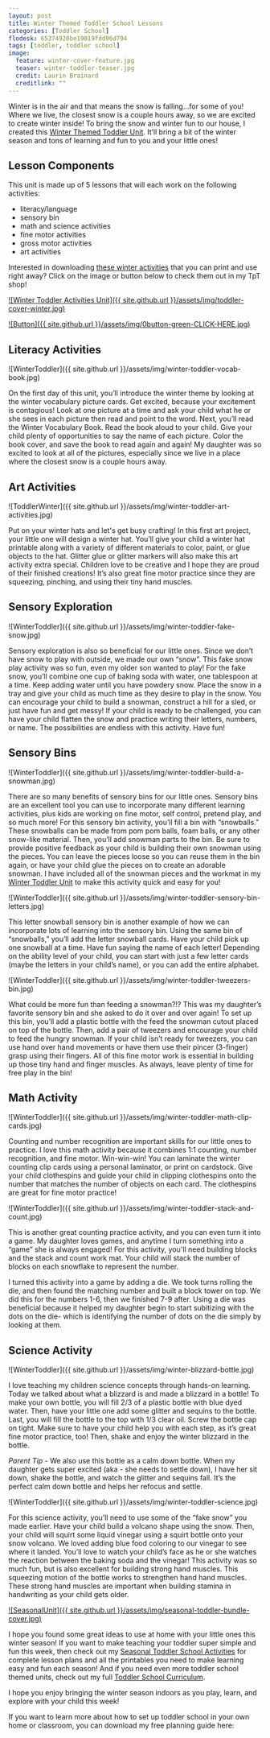 ```yaml
---
layout: post
title: Winter Themed Toddler School Lessons
categories: [Toddler School]
flodesk: 65374920be19019fdd96d794
tags: [toddler, toddler school]
image:
  feature: winter-cover-feature.jpg
  teaser: winter-toddler-teaser.jpg
  credit: Laurin Brainard
  creditlink: ""
---
```

Winter is in the air and that means the snow is falling...for some of you! Where we live, the closest snow is a couple hours away, so we are excited to create winter inside! To bring the snow and winter fun to our house, I created this [Winter Themed Toddler Unit](https://www.teacherspayteachers.com/Product/50-off-48-Hours-Toddler-Lesson-Plans-Winter-Themed-Seasonal-Activities-7641533). It’ll bring a bit of the winter season and tons of learning and fun to you and your little ones!

## Lesson Components 
This unit is made up of 5 lessons that will each work on the following activities:
- literacy/language 
- sensory bin 
- math and science activities
- fine motor activities
- gross motor activities 
- art activities

Interested in downloading [these winter activities](https://www.teacherspayteachers.com/Product/Winter-Toddler-Activities-Seasonal-Preschool-Curriculum-Tot-School-Lesson-Plan-7641533?utm_source=PB%20Blog&utm_campaign=Winter%20Toddler%20Unit%20Cover) that you can print and use right away? Click on the image or button below to check them out in my TpT shop! 
 
[![Winter Toddler Activities Unit]({{ site.github.url }}/assets/img/toddler-cover-winter.jpg)](https://www.teacherspayteachers.com/Product/Winter-Toddler-Activities-Seasonal-Preschool-Curriculum-Tot-School-Lesson-Plan-7641533?utm_source=PB%20Blog&utm_campaign=Winter%20Toddler%20Unit%20Cover)
 
[![Button]({{ site.github.url }}/assets/img/0button-green-CLICK-HERE.jpg)](https://www.teacherspayteachers.com/Product/Winter-Toddler-Activities-Seasonal-Preschool-Curriculum-Tot-School-Lesson-Plan-7641533?utm_source=PB%20Blog&utm_campaign=Winter%20Toddler%20Unit%20Cover)

## Literacy Activities 

![WinterToddler]({{ site.github.url }}/assets/img/winter-toddler-vocab-book.jpg)

On the first day of this unit, you’ll introduce the winter theme by looking at the winter vocabulary picture cards. Get excited, because your excitement is contagious! Look at one picture at a time and ask your child what he or she sees in each picture then read and point to the word. Next, you’ll read the Winter Vocabulary Book. Read the book aloud to your child. Give your child plenty of opportunities to say the name of each picture. Color the book cover, and save the book to read again and again! My daughter was so excited to look at all of the pictures, especially since we live in a place where the closest snow is a couple hours away.

## Art Activities 

![ToddlerWinter]({{ site.github.url }}/assets/img/winter-toddler-art-activities.jpg)

Put on your winter hats and let's get busy crafting! In this first art project, your little one will design a winter hat. You’ll give your child a winter hat printable along with a variety of different materials to color, paint, or glue objects to the hat. Glitter glue or glitter markers will also make this art activity extra special. Children love to be creative and I hope they are proud of their finished creations! It’s also great fine motor practice since they are squeezing, pinching, and using their tiny hand muscles.

## Sensory Exploration 

![WinterToddler]({{ site.github.url }}/assets/img/winter-toddler-fake-snow.jpg)

Sensory exploration is also so beneficial for our little ones. Since we don’t have snow to play with outside, we made our own “snow”. This fake snow play activity was so fun, even my older son wanted to play! For the fake snow, you’ll combine one cup of baking soda with water, one tablespoon at a time. Keep adding water until you have powdery snow. Place the snow in a tray and give your child as much time as they desire to play in the snow. You can encourage your child to build a snowman, construct a hill for a sled, or just have fun and get messy! If your child is ready to be challenged, you can have your child flatten the snow and practice writing their letters, numbers, or name.  The possibilities are endless with this activity. Have fun! 

## Sensory Bins 

![WinterToddler]({{ site.github.url }}/assets/img/winter-toddler-build-a-snowman.jpg)

There are so many benefits of sensory bins for our little ones. Sensory bins are an excellent tool you can use to incorporate many different learning activities, plus kids are working on fine motor, self control, pretend play, and so much more! For this sensory bin activity, you’ll fill a bin with “snowballs.” These snowballs can be made from pom pom balls, foam balls, or any other snow-like material. Then, you’ll add snowman parts to the bin. Be sure to provide positive feedback as your child is building their own snowman using the pieces. You can leave the pieces loose so you can reuse them in the bin again, or have your child glue the pieces on to create an adorable snowman. I have included all of the snowman pieces and the workmat in my [Winter Toddler Unit](https://www.teacherspayteachers.com/Product/50-off-48-Hours-Toddler-Lesson-Plans-Winter-Themed-Seasonal-Activities-7641533) to make this activity quick and easy for you!

![WinterToddler]({{ site.github.url }}/assets/img/winter-toddler-sensory-bin-letters.jpg)

This letter snowball sensory bin is another example of how we can incorporate lots of learning into the sensory bin. Using the same bin of “snowballs,” you’ll add the letter snowball cards. Have your child pick up one snowball at a time. Have fun saying the name of each letter! Depending on the ability level of your child, you can start with just a few letter cards (maybe the letters in your child’s name), or you can add the entire alphabet. 

![WinterToddler]({{ site.github.url }}/assets/img/winter-toddler-tweezers-bin.jpg)

What could be more fun than feeding a snowman?!? This was my daughter’s favorite sensory bin and she asked to do it over and over again! To set up this bin, you’ll add a plastic bottle with the feed the snowman cutout placed on top of the bottle. Then, add a pair of tweezers and encourage your child to feed the hungry snowman. If your child isn’t ready for tweezers, you can use hand over hand movements or have them use their pincer (3-finger) grasp using their fingers. All of this fine motor work is essential in building up those tiny hand and finger muscles. As always, leave plenty of time for free play in the bin! 

## Math Activity 

![WinterToddler]({{ site.github.url }}/assets/img/winter-toddler-math-clip-cards.jpg)

Counting and number recognition are important skills for our little ones to practice. I love this math activity because it combines 1:1 counting, number recognition, and fine motor. Win-win-win! You can laminate the winter counting clip cards using a personal laminator, or print on cardstock. Give your child clothespins and guide your child in clipping clothespins onto the number that matches the number of objects on each card. The clothespins are great for fine motor practice!

![WinterToddler]({{ site.github.url }}/assets/img/winter-toddler-stack-and-count.jpg)

This is another great counting practice activity, and you can even turn it into a game. My daughter loves games, and anytime I turn something into a “game” she is always engaged! For this activity, you'll need building blocks and the stack and count work mat. Your child will stack the number of blocks on each snowflake to represent the number. 

I turned this activity into a game by adding a die. We took turns rolling the die, and then found the matching number and built a block tower on top. We did this for the numbers 1-6, then we finished 7-9 after. Using a die was beneficial because it helped my daughter begin to start subitizing with the dots on the die- which is identifying the number of dots on the die simply by looking at them.  

## Science Activity 

![WinterToddler]({{ site.github.url }}/assets/img/winter-blizzard-bottle.jpg)

I love teaching my children science concepts through hands-on learning. Today we talked about what a blizzard is and made a blizzard in a bottle! To make your own bottle, you will fill 2/3 of a plastic bottle with blue dyed water. Then, have your little one add some glitter and sequins to the bottle. Last, you will fill the bottle to the top with 1/3 clear oil. Screw the bottle cap on tight. Make sure to have your child help you with each step, as it’s great fine motor practice, too! Then, shake and enjoy the winter blizzard in the bottle. 

*Parent Tip* - We also use this bottle as a calm down bottle. When my daughter gets super excited (aka - she needs to settle down), I have her sit down, shake the bottle, and watch the glitter and sequins fall. It’s the perfect calm down bottle and helps her refocus and settle. 

![WinterToddler]({{ site.github.url }}/assets/img/winter-toddler-science.jpg)

For this science activity, you’ll need to use some of the “fake snow” you made earlier. Have your child build a volcano shape using the snow. Then, your child will squirt some liquid vinegar using a squirt bottle onto your snow volcano. We loved adding blue food coloring to our vinegar to see where it landed. You’ll love to watch your child’s face as he or she watches the reaction between the baking soda and the vinegar! 
This activity was so much fun, but is also excellent for building strong hand muscles. This squeezing motion of the bottle works to strengthen hand hand muscles. These strong hand muscles are important when building stamina in handwriting as your child gets older. 

[![SeasonalUnit]({{ site.github.url }}/assets/img/seasonal-toddler-bundle-cover.jpg)](https://www.teacherspayteachers.com/Product/10-Flash-Sale-Toddler-Activities-Lesson-Plans-Seasonal-Fall-Winter-7642528?utm_source=PB%20Blog&utm_campaign=Seasonal%20Bundle%20Photo)

I hope you found some great ideas to use at home with your little ones this winter season! If you want to make teaching your toddler super simple and fun this week, then check out my [Seasonal Toddler School Activities](https://www.teacherspayteachers.com/Product/50-off-48-Hours-Toddler-Lesson-Plans-Winter-Themed-Seasonal-Activities-7641533) for complete lesson plans and all the printables you need to make learning easy and fun each season! And if you need even more toddler school themed units, check out my full [Toddler School Curriculum](https://www.teacherspayteachers.com/Product/Toddler-Activities-Lesson-Plans-Tot-School-Curriculum-Homeschool-Preschool-4296281).

I hope you enjoy bringing the winter season indoors as you play, learn, and explore with your child this week! 

If you want to learn more about how to set up toddler school in your own home or classroom, you can download my free planning guide here: